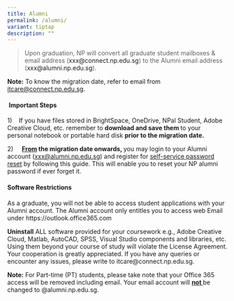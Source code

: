 ```yaml
---
title: Alumni
permalink: /alumni/
variant: tiptap
description: ""
---
```

<blockquote>
<p>Upon graduation, NP will convert all graduate student mailboxes &amp;
email address (<a rel="noopener noreferrer nofollow" target="_blank">xxx@connect.np.edu.sg</a>)
to the Alumni email address (<a rel="noopener noreferrer nofollow" target="_blank">xxx@alumni.np.edu.sg</a>).</p>
</blockquote>
<p><strong>Note:</strong> To know the migration date, refer to email from
<a href="mailto:itcare@connect.np.edu.sg" rel="noopener noreferrer nofollow" target="_blank">itcare@connect.np.edu.sg</a>.</p>
<h4><strong>&nbsp;Important Steps</strong></h4>
<p>1) &nbsp;&nbsp;&nbsp;If you have files stored in BrightSpace, OneDrive,
NPal Student, Adobe Creative Cloud, etc. remember to <strong>download and save them </strong>to
your personal notebook or portable hard disk <strong>prior to the migration date.</strong>
</p>
<p>2) &nbsp;&nbsp;&nbsp;&nbsp;<strong><u>From</u> the migration date onwards, </strong>you
may login to your Alumni account (<a rel="noopener noreferrer nofollow" target="_blank"><u>xxx@alumni.np.edu.sg</u></a>)
and register for <a href="http://aka.ms/ssprsetup" rel="noopener noreferrer nofollow" target="loopstyle_link"><u>self-service password reset</u></a> by
following this guide. This will enable you to reset your NP alumni password
if ever forget it.</p>
<p></p>
<h4><strong>Software Restrictions</strong></h4>
<p>As a graduate, you will not be able to access student applications with
your Alumni account. The Alumni account only entitles you to access web
Email under <a rel="noopener noreferrer nofollow" target="_blank">https://outlook.office365.com</a>
</p>
<p><strong>Uninstall</strong> ALL software provided for your coursework e.g.,
Adobe Creative Cloud, Matlab, AutoCAD, SPSS, Visual Studio components and
libraries, etc. Using them beyond your course of study will violate the
License Agreement. Your cooperation is greatly appreciated. If you have
any queries or encounter any issues, please write to <a rel="noopener noreferrer nofollow" target="_blank">itcare@connect.np.edu.sg</a>.</p>
<p></p>
<p><strong>Note:</strong> For Part-time (PT) students, please take note that
your Office 365 access will be removed including email. Your email account
will <strong><u>not </u></strong>be changed to @<a rel="noopener noreferrer nofollow" target="_blank">alumni.np.edu.sg</a>.</p>